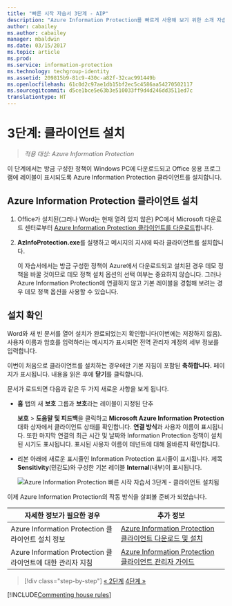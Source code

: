 ```yaml
---
title: "빠른 시작 자습서 3단계 - AIP"
description: "Azure Information Protection를 빠르게 사용해 보기 위한 소개 자습서 3단계 - 클라이언트 설치"
author: cabailey
ms.author: cabailey
manager: mbaldwin
ms.date: 03/15/2017
ms.topic: article
ms.prod: 
ms.service: information-protection
ms.technology: techgroup-identity
ms.assetid: 209815b9-81c9-430c-a82f-32cac991449b
ms.openlocfilehash: 61c0d2c97ae1db15bf2ec5c4586aa54270502117
ms.sourcegitcommit: d5ce1bce5e63b3e510033ff9d4d246dd3511ed7c
translationtype: HT
---
```

# <a name="step-3-install-the-client"></a>3단계: 클라이언트 설치

>*적용 대상: Azure Information Protection*

이 단계에서는 방금 구성한 정책이 Windows PC에 다운로드되고 Office 응용 프로그램에 레이블이 표시되도록 Azure Information Protection 클라이언트를 설치합니다.


## <a name="install-the-azure-information-protection-client"></a>Azure Information Protection 클라이언트 설치

1. Office가 설치된(그러나 Word는 현재 열려 있지 않은) PC에서 Microsoft 다운로드 센터로부터 [Azure Information Protection 클라이언트를 다운로드](https://www.microsoft.com/en-us/download/details.aspx?id=53018)합니다. 

2. **AzInfoProtection.exe**를 실행하고 메시지의 지시에 따라 클라이언트를 설치합니다.

    이 자습서에서는 방금 구성한 정책이 Azure에서 다운로드되고 설치된 경우 데모 정책을 바꿀 것이므로 데모 정책 설치 옵션의 선택 여부는 중요하지 않습니다. 그러나 Azure Information Protection에 연결하지 않고 기본 레이블을 경험해 보려는 경우 데모 정책 옵션을 사용할 수 있습니다. 

## <a name="verify-the-installations"></a>설치 확인

Word와 새 빈 문서를 열어 설치가 완료되었는지 확인합니다(이번에는 저장하지 않음). 사용자 이름과 암호를 입력하라는 메시지가 표시되면 전역 관리자 계정의 세부 정보를 입력합니다. 

이번이 처음으로 클라이언트를 설치하는 경우에만 기본 지침이 포함된 **축하합니다.** 페이지가 표시됩니다. 내용을 읽은 후에 **닫기**를 클릭합니다.

문서가 로드되면 다음과 같은 두 가지 새로운 사항을 보게 됩니다.

- **홈** 탭의 새 **보호** 그룹과 **보호**라는 레이블이 지정된 단추

    **보호** > **도움말 및 피드백**을 클릭하고 **Microsoft Azure Information Protection** 대화 상자에서 클라이언트 상태를 확인합니다. **연결 방식**과 사용자 이름이 표시됩니다. 또한 마지막 연결의 최근 시간 및 날짜와 Information Protection 정책이 설치된 시기도 표시됩니다. 표시된 사용자 이름이 테넌트에 대해 올바른지 확인합니다.

- 리본 아래에 새로운 표시줄인 Information Protection 표시줄이 표시됩니다. 제목 **Sensitivity**(민감도)와 구성한 기본 레이블 **Internal**(내부)이 표시됩니다. 
    
    ![Azure Information Protection 빠른 시작 자습서 3단계 - 클라이언트 설치됨](../media/word2013-callouts2.png)

이제 Azure Information Protection의 작동 방식을 살펴볼 준비가 되었습니다.

|자세한 정보가 필요한 경우|추가 정보|
|--------------------------------|--------------------------|
|Azure Information Protection 클라이언트 설치 정보|[Azure Information Protection 클라이언트 다운로드 및 설치](../rms-client/install-client-app.md)|
|Azure Information Protection 클라이언트에 대한 관리자 지침|[Azure Information Protection 클라이언트 관리자 가이드](../rms-client/client-admin-guide.md)|


>[!div class="step-by-step"]
[&#171; 2단계](infoprotect-tutorial-step2.md)
[4단계 &#187;](infoprotect-tutorial-step4.md)

[!INCLUDE[Commenting house rules](../includes/houserules.md)]